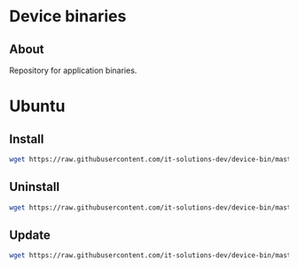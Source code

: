 # Device binaries

## About
Repository for application binaries.


# Ubuntu

## Install

```bash
wget https://raw.githubusercontent.com/it-solutions-dev/device-bin/master/scripts/ubuntu/install.sh && sudo bash install.sh
```

## Uninstall

```bash
wget https://raw.githubusercontent.com/it-solutions-dev/device-bin/master/scripts/ubuntu/remove.sh && sudo bash remove.sh
```

## Update

```bash
wget https://raw.githubusercontent.com/it-solutions-dev/device-bin/master/scripts/ubuntu/update.sh && sudo bash update.sh
```